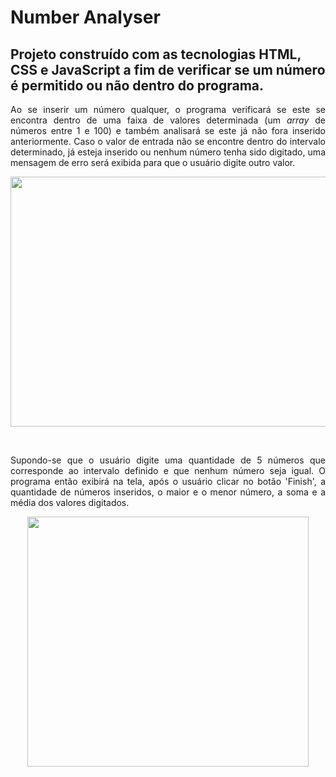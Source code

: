 <h1>Number Analyser</h1>
<h2>Projeto construído com as tecnologias HTML, CSS e JavaScript a fim de verificar se um número é permitido ou não dentro do programa.</h2>

<p align="justify">Ao se inserir um número qualquer, o programa verificará se este se encontra dentro de uma faixa de valores determinada (um <em>array</em> de números entre 1 e 100) e também analisará se este já não fora inserido anteriormente. Caso o valor de entrada não se encontre dentro do intervalo determinado, já esteja inserido ou nenhum número tenha sido digitado, uma mensagem de erro será exibida para que o usuário digite outro valor.</p>
<p align="center">
  <img src="https://user-images.githubusercontent.com/72031181/142922225-27ddace0-6868-4df1-b65f-b84cf201c198.png" width="600" height="400"/>
</p>

<br/>

<p align="justify">Supondo-se que o usuário digite uma quantidade de 5 números que corresponde ao intervalo definido e que nenhum número seja igual. O programa então exibirá na tela, após o usuário clicar no botão 'Finish', a quantidade de números inseridos, o maior e o menor número, a soma e a média dos valores digitados.</p>
<p align="center">
  <img src="https://user-images.githubusercontent.com/72031181/142922487-89035c9c-500c-4319-8aab-32d7106ef88c.png" width="450" height="400"/>
</p>
